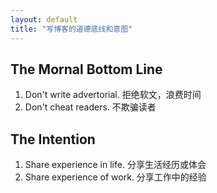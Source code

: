 ```yaml
---
layout: default
title: "写博客的道德底线和意图"
---
```


## The Mornal Bottom Line

1. Don't write advertorial. 拒绝软文，浪费时间
2. Don't cheat readers. 不欺骗读者

## The Intention

1. Share experience in life. 分享生活经历或体会
2. Share experience of work. 分享工作中的经验

